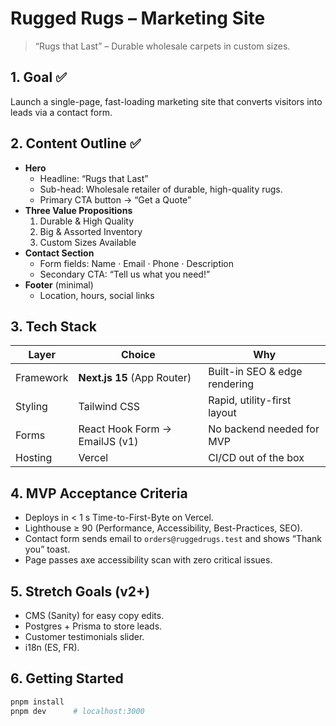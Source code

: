 # Rugged Rugs – Marketing Site
> “Rugs that Last” – Durable wholesale carpets in custom sizes.

## 1. Goal ✅
Launch a single-page, fast-loading marketing site that converts visitors into leads via a contact form.

## 2. Content Outline ✅
- **Hero**  
  - Headline: “Rugs that Last”  
  - Sub-head: Wholesale retailer of durable, high-quality rugs.  
  - Primary CTA button → “Get a Quote”
- **Three Value Propositions**  
  1. Durable & High Quality  
  2. Big & Assorted Inventory  
  3. Custom Sizes Available
- **Contact Section**  
  - Form fields: Name · Email · Phone · Description  
  - Secondary CTA: “Tell us what you need!”
- **Footer** (minimal)  
  - Location, hours, social links

## 3. Tech Stack
| Layer | Choice | Why |
| ----- | ------ | --- |
| Framework | **Next.js 15** (App Router) | Built-in SEO & edge rendering |
| Styling | Tailwind CSS | Rapid, utility-first layout |
| Forms | React Hook Form → EmailJS (v1) | No backend needed for MVP |
| Hosting | Vercel | CI/CD out of the box |

## 4. MVP Acceptance Criteria
- Deploys in < 1 s Time-to-First-Byte on Vercel.
- Lighthouse ≥ 90 (Performance, Accessibility, Best-Practices, SEO).
- Contact form sends email to `orders@ruggedrugs.test` and shows “Thank you” toast.
- Page passes axe accessibility scan with zero critical issues.

## 5. Stretch Goals (v2+)
- CMS (Sanity) for easy copy edits.
- Postgres + Prisma to store leads.
- Customer testimonials slider.
- i18n (ES, FR).

## 6. Getting Started
```bash
pnpm install
pnpm dev      # localhost:3000
